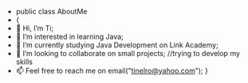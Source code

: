 - public class AboutMe 
- {
- 👋 Hi, I’m Ti;
- 👀 I’m interested in learning Java;
- 🌱 I’m currently studying Java Development on Link Academy;
- 💞️ I’m looking to collaborate on small projects; //trying to develop my skills
- 📫 Feel free to reach me on email("tinelro@yahoo.com");
}

